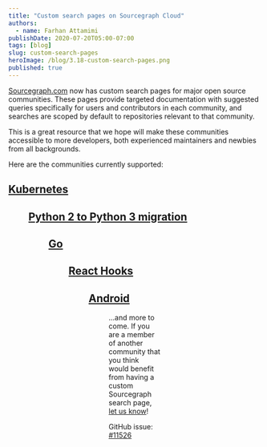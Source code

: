 ```yaml
---
title: "Custom search pages on Sourcegraph Cloud"
authors:
  - name: Farhan Attamimi
publishDate: 2020-07-20T05:00-07:00
tags: [blog]
slug: custom-search-pages
heroImage: /blog/3.18-custom-search-pages.png
published: true
---
```


[Sourcegraph.com](https://sourcegraph.com/search) now has custom search pages for major open source communities. These pages provide targeted documentation with suggested queries specifically for users and contributors in each community, and searches are scoped by default to repositories relevant to that community.

This is a great resource that we hope will make these communities accessible to more developers, both experienced maintainers and newbies from all backgrounds.

Here are the communities currently supported:

<a target="_blank" href="https://sourcegraph.com/kubernetes">
  <h2 className="text-center">Kubernetes</h2>
  <Figure 
    alt="K8s search page" 
    src="https://sourcegraphstatic.com/blog/3.18/k8s-search-page.png"
  />
</a>

<a target="_blank" href="https://sourcegraph.com/refactor-python2-to-3">
  <h2 className="text-center">Python 2 to Python 3 migration</h2>
  <Figure
    alt="Python search page" 
    src="https://sourcegraphstatic.com/blog/3.18/resize-python-search-page.png"
  />
</a>

<a target="_blank" href="https://sourcegraph.com/golang">
  <h2 className="text-center">Go</h2>
  <Figure 
    alt="Golang search page" 
    src="https://sourcegraphstatic.com/blog/3.18/golang-search-page.png"
  />
</a>

<a target="_blank" href="https://sourcegraph.com/react-hooks">
  <h2 className="text-center">React Hooks</h2>
  <Figure 
    alt="React search page" 
    src="https://sourcegraphstatic.com/blog/3.18/react-search-page.png"
  />
</a>

<a target="_blank" href="https://sourcegraph.com/android">
  <h2 className="text-center">Android</h2>
  <Figure 
    alt="Android search page"
    src="https://sourcegraphstatic.com/blog/3.18/resize-android-search-page.png"
  />
</a>

...and more to come. If you are a member of another community that you think would benefit from having a custom Sourcegraph search page, [let us know](https://github.com/sourcegraph/sourcegraph/issues/new/choose)!

GitHub issue: [#11526](https://github.com/sourcegraph/sourcegraph/issues/11526)
